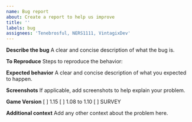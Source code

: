 ```yaml
---
name: Bug report
about: Create a report to help us improve
title: ''
labels: bug
assignees: 'Tenebrosful, NERS1111, VintagixDev'
---
```


**Describe the bug**
A clear and concise description of what the bug is.

**To Reproduce**
Steps to reproduce the behavior:

**Expected behavior**
A clear and concise description of what you expected to happen.

**Screenshots**
If applicable, add screenshots to help explain your problem.

**Game Version**
[ ] 1.15
[ ] 1.08 to 1.10
[ ] SURVEY

**Additional context**
Add any other context about the problem here.
